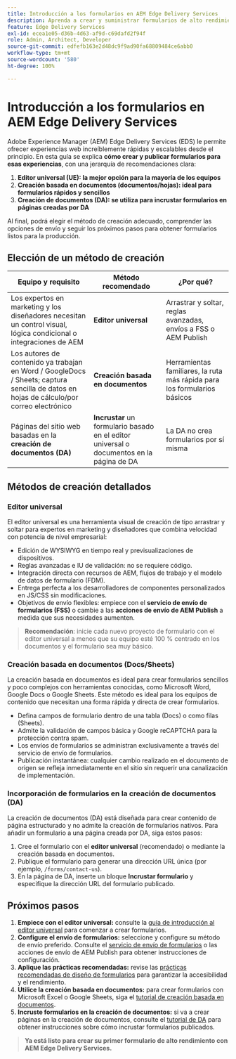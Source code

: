 ```yaml
---
title: Introducción a los formularios en AEM Edge Delivery Services
description: Aprenda a crear y suministrar formularios de alto rendimiento en Adobe Experience Manager Edge Delivery Services, con énfasis en el enfoque de creación con el editor universal.
feature: Edge Delivery Services
exl-id: ecea1e05-d36b-4d63-af9d-c69dafd2f94f
role: Admin, Architect, Developer
source-git-commit: edfefb163e2d48dc9f9ad90fa68809484ce6abb0
workflow-type: tm+mt
source-wordcount: '580'
ht-degree: 100%

---
```



# Introducción a los formularios en AEM Edge Delivery Services

<!--
<span class="preview"> This is a pre-release feature available through our <a href="https://experienceleague.adobe.com/docs/experience-manager-cloud-service/content/release-notes/prerelease.html?lang=es#new-features">pre-release channel</a>. </span>
-->

Adobe Experience Manager (AEM) Edge Delivery Services (EDS) le permite ofrecer experiencias web increíblemente rápidas y escalables desde el principio. En esta guía se explica **cómo crear y publicar formularios para esas experiencias**, con una jerarquía de recomendaciones clara:

1. **Editor universal (UE): la mejor opción para la mayoría de los equipos**
2. **Creación basada en documentos (documentos/hojas): ideal para formularios rápidos y sencillos**
3. **Creación de documentos (DA): se utiliza para incrustar formularios en páginas creadas por DA**

Al final, podrá elegir el método de creación adecuado, comprender las opciones de envío y seguir los próximos pasos para obtener formularios listos para la producción.



## Elección de un método de creación

| Equipo y requisito | Método recomendado | ¿Por qué? |
|--------------------|--------------------|-----|
| Los expertos en marketing y los diseñadores necesitan un control visual, lógica condicional o integraciones de AEM | **Editor universal** | Arrastrar y soltar, reglas avanzadas, envíos a FSS o AEM Publish |
| Los autores de contenido ya trabajan en Word / GoogleDocs / Sheets; captura sencilla de datos en hojas de cálculo/por correo electrónico | **Creación basada en documentos** | Herramientas familiares, la ruta más rápida para los formularios básicos |
| Páginas del sitio web basadas en la **creación de documentos (DA)** | **Incrustar** un formulario basado en el editor universal o documentos en la página de DA | La DA no crea formularios por sí misma |


## Métodos de creación detallados

### Editor universal

El editor universal es una herramienta visual de creación de tipo arrastrar y soltar para expertos en marketing y diseñadores que combina velocidad con potencia de nivel empresarial:

- Edición de WYSIWYG en tiempo real y previsualizaciones de dispositivos.
- Reglas avanzadas e IU de validación: no se requiere código.
- Integración directa con recursos de AEM, flujos de trabajo y el modelo de datos de formulario (FDM).
- Entrega perfecta a los desarrolladores de componentes personalizados en JS/CSS sin modificaciones.
- Objetivos de envío flexibles: empiece con el **servicio de envío de formularios (FSS)** o cambie a las **acciones de envío de AEM Publish** a medida que sus necesidades aumenten.

> **Recomendación**: inicie cada nuevo proyecto de formulario con el editor universal a menos que su equipo esté 100 % centrado en los documentos y el formulario sea muy básico.


### Creación basada en documentos (Docs/Sheets)

La creación basada en documentos es ideal para crear formularios sencillos y poco complejos con herramientas conocidas, como Microsoft Word, Google Docs o Google Sheets. Este método es ideal para los equipos de contenido que necesitan una forma rápida y directa de crear formularios.

- Defina campos de formulario dentro de una tabla (Docs) o como filas (Sheets).
- Admite la validación de campos básica y Google reCAPTCHA para la protección contra spam.
- Los envíos de formularios se administran exclusivamente a través del servicio de envío de formularios.
- Publicación instantánea: cualquier cambio realizado en el documento de origen se refleja inmediatamente en el sitio sin requerir una canalización de implementación.


### Incorporación de formularios en la creación de documentos (DA)

La creación de documentos (DA) está diseñada para crear contenido de página estructurado y no admite la creación de formularios nativos. Para añadir un formulario a una página creada por DA, siga estos pasos:

1. Cree el formulario con el **editor universal** (recomendado) o mediante la creación basada en documentos.
2. Publique el formulario para generar una dirección URL única (por ejemplo, `/forms/contact-us`).
3. En la página de DA, inserte un bloque **Incrustar formulario** y especifique la dirección URL del formulario publicado.

<!-- 
## Feature Comparison

| Capability | Universal Editor | Document-Based | Document Authoring |
|------------|-----------------|----------------|--------------------|
| Visual drag-and-drop | ✅ | – | – |
| Advanced rules editor | ✅ | Limited | – |
| Attachments | ✅ | EA | – |
| reCAPTCHA Enterprise | ✅ | ✅ | Depends on embed |
| Submit to spreadsheet/email | ✅ (FSS) | ✅ (FSS) | Via embed |
| Submit to AEM workflows/FDM | ✅ | – | Via UE embed |
| Custom components (JS/CSS) | ✅ | ✅ | Via embed |
| Localization via Sites | ✅ | Manual | Via embed |

-->

## Próximos pasos

1. **Empiece con el editor universal:** consulte la [guía de introducción al editor universal](/help/edge/docs/forms/universal-editor/overview-universal-editor-for-edge-delivery-services-for-forms.md) para comenzar a crear formularios.
2. **Configure el envío de formularios:** seleccione y configure su método de envío preferido. Consulte el [servicio de envío de formularios](/help/edge/docs/forms/configure-submission-action-for-eds-forms.md) o las acciones de envío de AEM Publish para obtener instrucciones de configuración.
3. **Aplique las prácticas recomendadas:** revise las [prácticas recomendadas de diseño de formularios](/help/edge/docs/forms/universal-editor/best-practices-eds-forms.md) para garantizar la accesibilidad y el rendimiento.
4. **Utilice la creación basada en documentos:** para crear formularios con Microsoft Excel o Google Sheets, siga el [tutorial de creación basada en documentos](/help/edge/docs/forms/tutorial.md).
5. **Incruste formularios en la creación de documentos:** si va a crear páginas en la creación de documentos, consulte el [tutorial de DA](https://www.aem.live/developer/da-tutorial) para obtener instrucciones sobre cómo incrustar formularios publicados.

> **Ya está listo para crear su primer formulario de alto rendimiento con AEM Edge Delivery Services.**